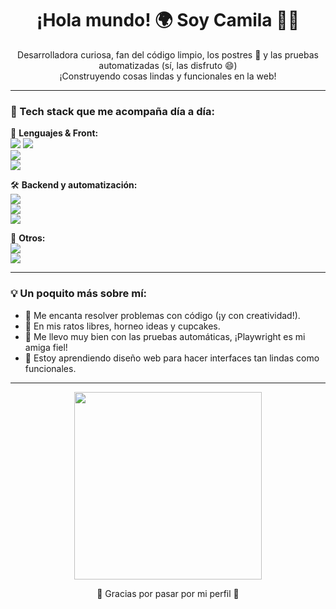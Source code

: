 <h1 align="center">¡Hola mundo! 🌍 Soy <strong>Camila</strong> 👩‍💻</h1>

<p align="center">
  Desarrolladora curiosa, fan del código limpio, los postres 🍰 y las pruebas automatizadas (sí, las disfruto 😄)<br />
  ¡Construyendo cosas lindas y funcionales en la web!
</p>

---

### 🚀 Tech stack que me acompaña día a día:

🌸 **Lenguajes & Front:**  
<img src="https://img.shields.io/badge/HTML5-F16529?style=for-the-badge&logo=html5&logoColor=white"/> 
<img src="https://img.shields.io/badge/CSS3-1572B6?style=for-the-badge&logo=css3&logoColor=white"/>  
<img src="https://img.shields.io/badge/JavaScript-F7DF1E?style=for-the-badge&logo=javascript&logoColor=black"/>  
<img src="https://img.shields.io/badge/TypeScript-3178C6?style=for-the-badge&logo=typescript&logoColor=white"/>

🛠️ **Backend y automatización:**  
<img src="https://img.shields.io/badge/Node.js-339933?style=for-the-badge&logo=nodedotjs&logoColor=white"/>  
<img src="https://img.shields.io/badge/Express.js-000000?style=for-the-badge&logo=express&logoColor=white"/>  
<img src="https://img.shields.io/badge/Playwright-2EAD33?style=for-the-badge&logo=playwright&logoColor=white"/>

🔧 **Otros:**  
<img src="https://img.shields.io/badge/Git-F05032?style=for-the-badge&logo=git&logoColor=white"/>  
<img src="https://img.shields.io/badge/GitHub-181717?style=for-the-badge&logo=github&logoColor=white"/>

---

### 💡 Un poquito más sobre mí:

- 🎯 Me encanta resolver problemas con código (¡y con creatividad!).
- 🧁 En mis ratos libres, horneo ideas y cupcakes.
- 🧪 Me llevo muy bien con las pruebas automáticas, ¡Playwright es mi amiga fiel!
- 🎨 Estoy aprendiendo diseño web para hacer interfaces tan lindas como funcionales.

---

<p align="center">
  <img src="https://media.giphy.com/media/3ohhwytHcusSCXXOUg/giphy.gif" width="300"/>
</p>




<p align="center">
  💖 Gracias por pasar por mi perfil 💖  
</p>
